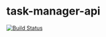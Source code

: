 # task-manager-api

[![Build Status](https://travis-ci.com/kwizeraelvis/task-manager-api.svg?token=w1N1sEWPLZ2PnqAiDERa&branch=master)](https://travis-ci.com/kwizeraelvis/task-manager-api)
